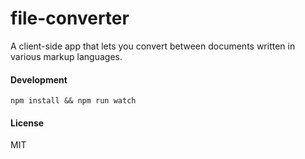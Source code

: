 file-converter
==============

A client-side app that lets you convert between documents written in various markup languages.

#### Development

```
npm install && npm run watch
```

#### License
MIT
